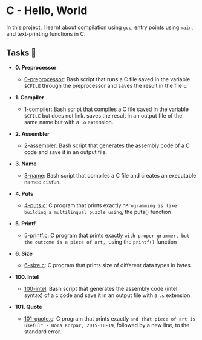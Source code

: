 # C - Hello, World

In this project, I learnt about compilation using `gcc`, entry points using `main`, and text-printing functions in C.

## Tasks :page_with_curl:

* **0. Preprocessor**
  - [0-preprocessor](https://github.com/6godpro/alx-low_level_programming/blob/main/0x00-hello_world/0-preprocessor): Bash script that runs a C file saved in the variable `$CFILE` through the preprocessor and saves the result in the file `c`.
  
* **1. Compiler**
  - [1-compiler](https://github.com/6godpro/alx-low_level_programming/blob/main/0x00-hello_world/1-compiler): Bash script that compiles a C file saved in the variable `$CFILE` but does not link. saves the result in an output file of the same name but with a `.o` extension.

* **2. Assembler**
  - [2-assembler](https://github.com/6godpro/alx-low_level_programming/blob/main/0x00-hello_world/2-assembler): Bash script that generates the assembly code of a C code and save it in an output file.

* **3. Name**
  - [3-name](https://github.com/6godpro/alx-low_level_programming/blob/main/0x00-hello_world/3-name): Bash script that compiles a C file and creates an executable named `cisfun`.

* **4. Puts**
  - [4-puts.c](https://github.com/6godpro/alx-low_level_programming/blob/main/0x00-hello_world/4-puts.c): C program that prints exactly `"Programming is like building a multilingual puzzle using`, the puts() function

* **5. Printf**
  - [5-printf.c](https://github.com/6godpro/alx-low_level_programming/blob/main/0x00-hello_world/5-printf.c): C program that prints exactly `with proper grammer, but the outcome is a piece of art,`, using the `printf()` function

* **6. Size**
  - [6-size.c](https://github.com/6godpro/alx-low_level_programming/blob/main/0x00-hello_world/6-size.c): C program that prints size of different data types in bytes. 

* **100. Intel**
  - [100-intel](https://github.com/6godpro/alx-low_level_programming/blob/main/0x00-hello_world/100-intel): Bash script that generates the assembly code (intel syntax) of a c code and save it in an output file with a `.s` extension.

* **101. Quote**
  - [101-quote.c](https://github.com/6godpro/alx-low_level_programming/blob/main/0x00-hello_world/101-quote.c): C program that prints exactly `and that piece of art is useful" - Dora Korpar, 2015-10-19`, followed by a new line, to the standard error.
